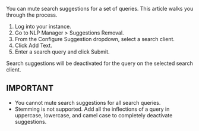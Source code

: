 You can mute search suggestions for a set of queries. This article walks you through the process. 

1. Log into your instance.
2. Go to NLP Manager > Suggestions Removal.
3. From the Configure Suggestion dropdown, select a search client.
4. Click Add Text.
5. Enter a search query and click Submit.

Search suggestions will be deactivated for the query on the selected search client.

## IMPORTANT

* You cannot mute search suggestions for all search queries.
* Stemming is not supported. Add all the inflections of a query in uppercase, lowercase, and camel case to completely deactivate suggestions. 
